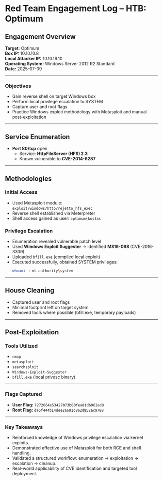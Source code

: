 # Red Team Engagement Log – HTB: Optimum

## Engagement Overview
**Target:** Optimum  
**Box IP:** 10.10.10.8  
**Local Attacker IP:** 10.10.16.10  
**Operating System:** Windows Server 2012 R2 Standard  
**Date:** 2025-07-09

---

### Objectives
- Gain reverse shell on target Windows box
- Perform local privilege escalation to SYSTEM
- Capture user and root flags
- Practice Windows exploit methodology with Metasploit and manual post-exploitation

---

## Service Enumeration
- **Port 80/tcp** open  
  - Service: **HttpFileServer (HFS) 2.3**  
  - Known vulnerable to **CVE-2014-6287**

---

## Methodologies

### Initial Access
- Used Metasploit module:  
  `exploit/windows/http/rejetto_hfs_exec`
- Reverse shell established via Meterpreter
- Shell access gained as user: `optimum\kostas`

### Privilege Escalation
- Enumeration revealed vulnerable patch level
- Used **Windows Exploit Suggester** → identified **MS16-098** (CVE-2016-3309)
- Uploaded `bfill.exe` (compiled local exploit)
- Executed successfully, obtained SYSTEM privileges:
  ```bash
  whoami → nt authority\system
  ```

---

## House Cleaning
- Captured user and root flags
- Minimal footprint left on target system
- Removed tools where possible (bfill.exe, temporary payloads)

---

## Post-Exploitation

### Tools Utilized
- `nmap`
- `metasploit`
- `searchsploit`
- `Windows-Exploit-Suggester`
- `bfill.exe` (local privesc binary)

---

### Flags Captured
- **User Flag:** `7272064e53427073b00fea81d6962ed8`
- **Root Flag:** `da6f444b14dee2a601c862d852ac9788`

---

### Key Takeaways
- Reinforced knowledge of Windows privilege escalation via kernel exploits.
- Demonstrated effective use of Metasploit for both RCE and shell handling.
- Validated a structured workflow: enumeration → exploitation → escalation → cleanup.
- Real-world applicability of CVE identification and targeted tool deployment.